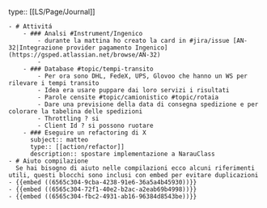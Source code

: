 type:: [[LS/Page/Journal]]

	- # Attivitá
		- ### Analsi #Instrument/Ingenico
			- durante la mattina ho creato la card in #jira/issue [AN-32|Integrazione provider pagamento Ingenico](https://gsped.atlassian.net/browse/AN-32)
			-
		- ### Database #topic/tempi-transito
			- Per ora sono DHL, FedeX, UPS, Glovoo che hanno un WS per rilevare i tempi transito
			- Idea era usare puppare dai loro servizi i risultati
			- Parole censite #topic/camionistico #topic/rotaia
			- Dare una previsione della data di consegna spedizione e per colorare la tabelina delle spedizioni
			- Throttling ? si
			- Client Id ? si possono ruotare
		- ### Eseguire un refactoring di X
		  subject:: matteo
		  type:: [[action/refactor]]
		  description:: spostare implementazione a NarauClass
	- # Aiuto compilazione
	  Se hai bisogno di aiuto nelle compilazioni ecco alcuni riferimenti utili, questi blocchi sono inclusi con embed per evitare duplicazioni
	- {{embed ((6565c304-9cba-4238-91e6-36a5a4b45930))}}
	- {{embed ((6565c304-72f1-40e2-b2ac-a2eab69b4998))}}
	- {{embed ((6565c304-fbc2-4931-ab16-96384d8543be))}}